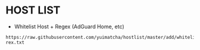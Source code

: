 # HOST LIST

* Whitelist Host + Regex (AdGuard Home, etc)
```
https://raw.githubusercontent.com/yuimatcha/hostlist/master/add/whitelist-rex.txt
```
